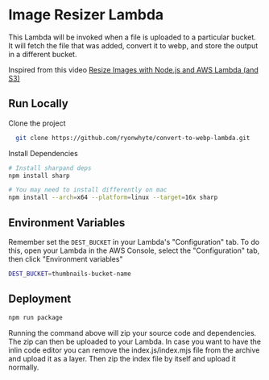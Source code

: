 # Image Resizer Lambda

This Lambda will be invoked when a file is uploaded to a particular bucket. It will fetch the file that was added, convert it to webp, and store the output in a different bucket.

Inspired from this video [Resize Images with Node.js and AWS Lambda (and S3)]([https://link-url-here.org](https://www.youtube.com/watch?v=QFgJFoS_Hl0))

## Run Locally

Clone the project

```bash
  git clone https://github.com/ryonwhyte/convert-to-webp-lambda.git
```

Install Dependencies

```bash
# Install sharpand deps
npm install sharp
```

```bash
# You may need to install differently on mac
npm install --arch=x64 --platform=linux --target=16x sharp
```

## Environment Variables

Remember set the `DEST_BUCKET` in your Lambda's "Configuration" tab. To do this, open your Lambda in the AWS Console, select the "Configuration" tab, then click "Environment variables"

```bash
DEST_BUCKET=thumbnails-bucket-name
```

## Deployment

```bash
npm run package
```

Running the command above will zip your source code and dependencies. The zip can then be uploaded to your Lambda. In case you want to have the inlin code editor you can remove the index.js/index.mjs file from the archive and upload it as a layer. Then zip the index file by itself and upload it normally.
